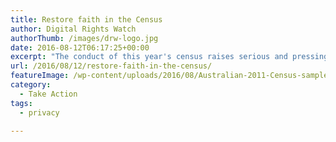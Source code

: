 ```yaml
---
title: Restore faith in the Census
author: Digital Rights Watch
authorThumb: /images/drw-logo.jpg
date: 2016-08-12T06:17:25+00:00
excerpt: "The conduct of this year's census raises serious and pressing ethical, legal, security and technological concerns. Join the call for Prime Minister Turnbull to act."
url: /2016/08/12/restore-faith-in-the-census/
featureImage: /wp-content/uploads/2016/08/Australian-2011-Census-sample-cropped.jpg
category:
  - Take Action
tags:
  - privacy

---
```

<link href='https://actionnetwork.org/css/style-embed.css' rel='stylesheet' type='text/css' />

<div id='can-petition-area-open-letter-restore-faith-in-the-census' style='width: 100%'>
  <!-- this div is the target for our HTML insertion -->
</div>
